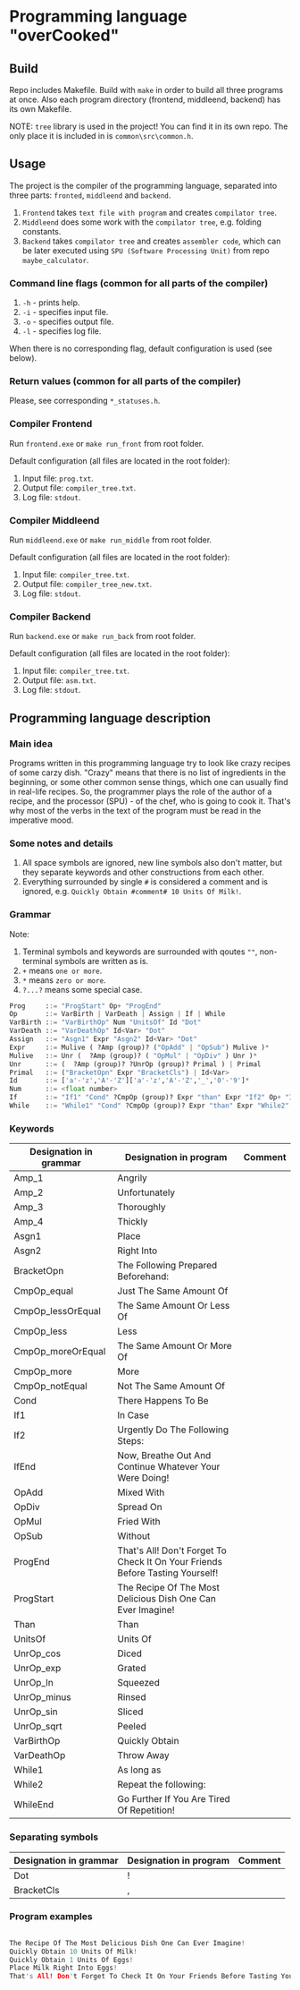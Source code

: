 # Programming language "overCooked"

## Build

Repo includes Makefile. Build with `make` in order to build all three programs at once.
Also each program directory (frontend, middleend, backend) has its own Makefile.

NOTE: `tree` library is used in the project! You can find it in its own repo. The only place it is included in is `common\src\common.h`.

## Usage

The project is the compiler of the programming language, separated into three parts: `fronted`, `middleend` and `backend`.

1. `Frontend` takes `text file with program` and creates `compilator tree`.
2. `Middleend` does some work with the `compilator tree`, e.g. folding constants.
3. `Backend` takes `compilator tree` and creates `assembler code`, which can be later executed using `SPU (Software Processing Unit)` from repo `maybe_calculator`.

### Command line flags (common for all parts of the compiler)

1. `-h` - prints help.
2. `-i` - specifies input file.
3. `-o` - specifies output file.
4. `-l` - specifies log file.

When there is no corresponding flag, default configuration is used (see below).

### Return values (common for all parts of the compiler)

Please, see corresponding `*_statuses.h`.

### Compiler Frontend

Run `frontend.exe` or `make run_front` from root folder.

Default configuration (all files are located in the root folder):

1. Input file: `prog.txt`.
2. Output file: `compiler_tree.txt`.
3. Log file: `stdout`.

### Compiler Middleend

Run `middleend.exe` or `make run_middle` from root folder.

Default configuration (all files are located in the root folder):

1. Input file: `compiler_tree.txt`.
2. Output file: `compiler_tree_new.txt`.
3. Log file: `stdout`.

### Compiler Backend

Run `backend.exe` or `make run_back` from root folder.

Default configuration (all files are located in the root folder):

1. Input file: `compiler_tree.txt`.
2. Output file: `asm.txt`.
3. Log file: `stdout`.

## Programming language description

### Main idea

Programs written in this programming language try to look like crazy recipes of some carzy dish. "Crazy" means that there is no list of ingredients in the beginning, or some other common sense things, which one can usually find in real-life recipes. So, the programmer plays the role of the author of a recipe, and the processor (SPU) - of the chef, who is going to cook it. That's why most of the verbs in the text of the program must be read in the imperative mood.

### Some notes and details

1. All space symbols are ignored, new line symbols also don't matter, but they separate keywords and other constructions from each other.
2. Everything surrounded by single `#` is considered a comment and is ignored, e.g. `Quickly Obtain #comment# 10 Units Of Milk!`.

### Grammar

Note:

1. Terminal symbols and keywords are surrounded with qoutes `""`, non-terminal symbols are written as is.
2. `+` means `one or more`.
3. `*` means `zero or more`.
4. `?...?` means some special case.

```py
Prog     ::= "ProgStart" Op+ "ProgEnd"
Op       ::= VarBirth | VarDeath | Assign | If | While
VarBirth ::= "VarBirthOp" Num "UnitsOf" Id "Dot"
VarDeath ::= "VarDeathOp" Id<Var> "Dot"
Assign   ::= "Asgn1" Expr "Asgn2" Id<Var> "Dot"
Expr     ::= Mulive ( ?Amp (group)? ("OpAdd" | "OpSub") Mulive )*
Mulive   ::= Unr (  ?Amp (group)? ( "OpMul" | "OpDiv" ) Unr )*
Unr      ::= (  ?Amp (group)? ?UnrOp (group)? Primal ) | Primal
Primal   ::= ("BracketOpn" Expr "BracketCls") | Id<Var>
Id       ::= ['a'-'z','A'-'Z']['a'-'z','A'-'Z','_','0'-'9']*
Num      ::= <float number>
If       ::= "If1" "Cond" ?CmpOp (group)? Expr "than" Expr "If2" Op+ "IfEnd"
While    ::= "While1" "Cond" ?CmpOp (group)? Expr "than" Expr "While2" Op+ "WhileEnd"
```

### Keywords

|Designation in grammar|Designation in program|Comment
|-|-|-|
|Amp_1|Angrily|
|Amp_2|Unfortunately|
|Amp_3|Thoroughly|
|Amp_4|Thickly|
|Asgn1|Place|
|Asgn2|Right Into|
|BracketOpn|The Following Prepared Beforehand:|
|CmpOp_equal|Just The Same Amount Of|
|CmpOp_lessOrEqual|The Same Amount Or Less Of|
|CmpOp_less|Less|
|CmpOp_moreOrEqual|The Same Amount Or More Of|
|CmpOp_more|More|
|CmpOp_notEqual|Not The Same Amount Of|
|Cond|There Happens To Be|
|If1|In Case|
|If2|Urgently Do The Following Steps:|
|IfEnd|Now, Breathe Out And Continue Whatever Your Were Doing!|
|OpAdd|Mixed With|
|OpDiv|Spread On|
|OpMul|Fried With|
|OpSub|Without|
|ProgEnd|That's All! Don't Forget To Check It On Your Friends Before Tasting Yourself!|
|ProgStart|The Recipe Of The Most Delicious Dish One Can Ever Imagine!|
|Than|Than|
|UnitsOf|Units Of|
|UnrOp_cos|Diced|
|UnrOp_exp|Grated|
|UnrOp_ln|Squeezed|
|UnrOp_minus|Rinsed|
|UnrOp_sin|Sliced|
|UnrOp_sqrt|Peeled|
|VarBirthOp|Quickly Obtain|
|VarDeathOp|Throw Away|
|While1|As long as|
|While2|Repeat the following:|
|WhileEnd|Go Further If You Are Tired Of Repetition!|

### Separating symbols

|Designation in grammar|Designation in program|Comment|
|-|-|-|
|Dot|!|
|BracketCls|,|

### Program examples

```c

The Recipe Of The Most Delicious Dish One Can Ever Imagine!
Quickly Obtain 10 Units Of Milk!
Quickly Obtain 1 Units Of Eggs!
Place Milk Right Into Eggs!
That's All! Don't Forget To Check It On Your Friends Before Tasting Yourself!

```
